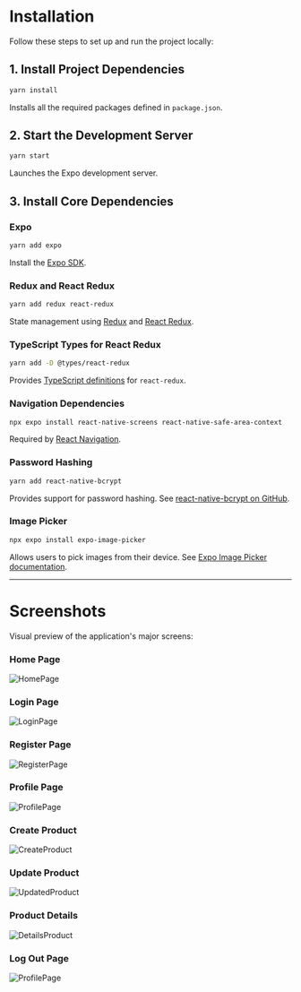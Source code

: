 
# Installation

Follow these steps to set up and run the project locally:

## 1. Install Project Dependencies

```bash
yarn install
```

Installs all the required packages defined in `package.json`.

## 2. Start the Development Server

```bash
yarn start
```

Launches the Expo development server.

## 3. Install Core Dependencies

### Expo

```bash
yarn add expo
```

Install the [Expo SDK](https://docs.expo.dev/).

### Redux and React Redux

```bash
yarn add redux react-redux
```

State management using [Redux](https://redux.js.org/) and [React Redux](https://react-redux.js.org/).

### TypeScript Types for React Redux

```bash
yarn add -D @types/react-redux
```

Provides [TypeScript definitions](https://github.com/DefinitelyTyped/DefinitelyTyped/tree/master/types/react-redux) for `react-redux`.

### Navigation Dependencies

```bash
npx expo install react-native-screens react-native-safe-area-context
```

Required by [React Navigation](https://reactnavigation.org/).

### Password Hashing

```bash
yarn add react-native-bcrypt
```

Provides support for password hashing. See [react-native-bcrypt on GitHub](https://github.com/RobinBobin/react-native-bcrypt).

### Image Picker

```bash
npx expo install expo-image-picker
```

Allows users to pick images from their device. See [Expo Image Picker documentation](https://docs.expo.dev/versions/latest/sdk/imagepicker/).

---

# Screenshots

Visual preview of the application's major screens:

### Home Page

![HomePage](assets/screenshots/HomePage.jpg)

### Login Page

![LoginPage](assets/screenshots/loginPage.jpg)

### Register Page

![RegisterPage](assets/screenshots/registerPage.jpg)

### Profile Page

![ProfilePage](assets/screenshots/ProfilePage.jpg)

### Create Product

![CreateProduct](assets/screenshots/CreateProduct.jpg)

### Update Product

![UpdatedProduct](assets/screenshots/UpdatedProduct.jpg)

### Product Details

![DetailsProduct](assets/screenshots/DetailsProduct.jpg)

### Log Out Page

![ProfilePage](assets/screenshots/logout.jpg)
